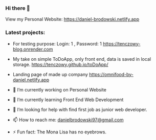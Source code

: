 ### Hi there 👋
View my Personal Website: https://daniel-brodowski.netlify.app

### Latest projects: 
- For testing purpose: Login: 1 , Password: 1 
https://tenczowy-blog.onrender.com 

- My take on simple ToDoApp, only front end, data is saved in local storage.
https://tenczowy.github.io/toDoApp/
- Landing page of made up company https://omnifood-by-daniel.netlify.app


- 🔭 I’m currently working on Personal Website
- 🌱 I’m currently learning Front End Web Development
- 🤔 I’m looking for help with find first job as junior web developer.
- 📫 How to reach me: danielbrodowski97@gmail.com
- ⚡ Fun fact: The Mona Lisa has no eyebrows.

<!--
**tenczowy/tenczowy** is a ✨ _special_ ✨ repository because its `README.md` (this file) appears on your GitHub profile.

Here are some ideas to get you started:

- 🔭 I’m currently working on ...
- 🌱 I’m currently learning ...
- 👯 I’m looking to collaborate on ...
- 🤔 I’m looking for help with ...
- 💬 Ask me about ...
- 📫 How to reach me: ...
- 😄 Pronouns: ...
- ⚡ Fun fact: ...
-->
